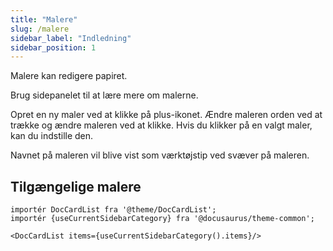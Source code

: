 ```yaml
---
title: "Malere"
slug: /malere
sidebar_label: "Indledning"
sidebar_position: 1
---
```



Malere kan redigere papiret.

Brug sidepanelet til at lære mere om malerne.

Opret en ny maler ved at klikke på plus-ikonet. Ændre maleren orden ved at trække og ændre maleren ved at klikke. Hvis du klikker på en valgt maler, kan du indstille den.

Navnet på maleren vil blive vist som værktøjstip ved svæver på maleren.

## Tilgængelige malere

```mdx-code-block
importér DocCardList fra '@theme/DocCardList';
importér {useCurrentSidebarCategory} fra '@docusaurus/theme-common';

<DocCardList items={useCurrentSidebarCategory().items}/>
```
